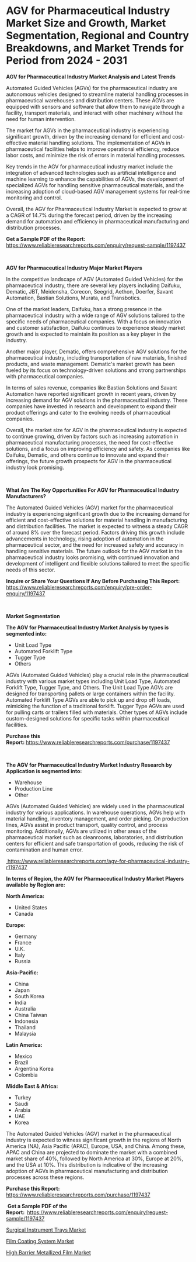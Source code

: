 <p><h1>AGV for Pharmaceutical Industry Market Size and Growth, Market Segmentation, Regional and Country Breakdowns, and Market Trends for Period from 2024 -  2031</h1></p><p><strong>AGV for Pharmaceutical Industry Market Analysis and Latest Trends</strong></p>
<p><p>Automated Guided Vehicles (AGVs) for the pharmaceutical industry are autonomous vehicles designed to streamline material handling processes in pharmaceutical warehouses and distribution centers. These AGVs are equipped with sensors and software that allow them to navigate through a facility, transport materials, and interact with other machinery without the need for human intervention.</p><p>The market for AGVs in the pharmaceutical industry is experiencing significant growth, driven by the increasing demand for efficient and cost-effective material handling solutions. The implementation of AGVs in pharmaceutical facilities helps to improve operational efficiency, reduce labor costs, and minimize the risk of errors in material handling processes.</p><p>Key trends in the AGV for pharmaceutical industry market include the integration of advanced technologies such as artificial intelligence and machine learning to enhance the capabilities of AGVs, the development of specialized AGVs for handling sensitive pharmaceutical materials, and the increasing adoption of cloud-based AGV management systems for real-time monitoring and control.</p><p>Overall, the AGV for Pharmaceutical Industry Market is expected to grow at a CAGR of 14.7% during the forecast period, driven by the increasing demand for automation and efficiency in pharmaceutical manufacturing and distribution processes.</p></p>
<p><strong>Get a Sample PDF of the Report:&nbsp;</strong> <a href="https://www.reliableresearchreports.com/enquiry/request-sample/1197437">https://www.reliableresearchreports.com/enquiry/request-sample/1197437</a></p>
<p>&nbsp;</p>
<p><strong>AGV for Pharmaceutical Industry Major Market Players</strong></p>
<p><p>In the competitive landscape of AGV (Automated Guided Vehicles) for the pharmaceutical industry, there are several key players including Daifuku, Dematic, JBT, Meidensha, Corecon, Seegrid, Aethon, Doerfer, Savant Automation, Bastian Solutions, Murata, and Transbotics.</p><p>One of the market leaders, Daifuku, has a strong presence in the pharmaceutical industry with a wide range of AGV solutions tailored to the specific needs of pharmaceutical companies. With a focus on innovation and customer satisfaction, Daifuku continues to experience steady market growth and is expected to maintain its position as a key player in the industry.</p><p>Another major player, Dematic, offers comprehensive AGV solutions for the pharmaceutical industry, including transportation of raw materials, finished products, and waste management. Dematic's market growth has been fueled by its focus on technology-driven solutions and strong partnerships with pharmaceutical companies.</p><p>In terms of sales revenue, companies like Bastian Solutions and Savant Automation have reported significant growth in recent years, driven by increasing demand for AGV solutions in the pharmaceutical industry. These companies have invested in research and development to expand their product offerings and cater to the evolving needs of pharmaceutical companies.</p><p>Overall, the market size for AGV in the pharmaceutical industry is expected to continue growing, driven by factors such as increasing automation in pharmaceutical manufacturing processes, the need for cost-effective solutions, and a focus on improving efficiency and safety. As companies like Daifuku, Dematic, and others continue to innovate and expand their offerings, the future growth prospects for AGV in the pharmaceutical industry look promising.</p></p>
<p>&nbsp;</p>
<p><strong>What Are The Key Opportunities For AGV for Pharmaceutical Industry Manufacturers?</strong></p>
<p><p>The Automated Guided Vehicles (AGV) market for the pharmaceutical industry is experiencing significant growth due to the increasing demand for efficient and cost-effective solutions for material handling in manufacturing and distribution facilities. The market is expected to witness a steady CAGR of around 8% over the forecast period. Factors driving this growth include advancements in technology, rising adoption of automation in the pharmaceutical sector, and the need for increased safety and accuracy in handling sensitive materials. The future outlook for the AGV market in the pharmaceutical industry looks promising, with continued innovation and development of intelligent and flexible solutions tailored to meet the specific needs of this sector.</p></p>
<p><strong>Inquire or Share Your Questions If Any Before Purchasing This Report:</strong> <a href="https://www.reliableresearchreports.com/enquiry/pre-order-enquiry/1197437">https://www.reliableresearchreports.com/enquiry/pre-order-enquiry/1197437</a></p>
<p>&nbsp;</p>
<p><strong>Market Segmentation</strong></p>
<p><strong>The AGV for Pharmaceutical Industry Market Analysis by types is segmented into:</strong></p>
<p><ul><li>Unit Load Type</li><li>Automated Forklift Type</li><li>Tugger Type</li><li>Others</li></ul></p>
<p><p>AGVs (Automated Guided Vehicles) play a crucial role in the pharmaceutical industry with various market types including Unit Load Type, Automated Forklift Type, Tugger Type, and Others. The Unit Load Type AGVs are designed for transporting pallets or large containers within the facility. Automated Forklift Type AGVs are able to pick up and drop off loads, mimicking the function of a traditional forklift. Tugger Type AGVs are used for pulling carts or trailers filled with materials. Other types of AGVs include custom-designed solutions for specific tasks within pharmaceutical facilities.</p></p>
<p><strong>Purchase this Report:&nbsp;</strong><a href="https://www.reliableresearchreports.com/purchase/1197437">https://www.reliableresearchreports.com/purchase/1197437</a></p>
<p>&nbsp;</p>
<p><strong>The AGV for Pharmaceutical Industry Market Industry Research by Application is segmented into:</strong></p>
<p><ul><li>Warehouse</li><li>Production Line</li><li>Other</li></ul></p>
<p><p>AGVs (Automated Guided Vehicles) are widely used in the pharmaceutical industry for various applications. In warehouse operations, AGVs help with material handling, inventory management, and order picking. On production lines, AGVs assist in product transport, quality control, and process monitoring. Additionally, AGVs are utilized in other areas of the pharmaceutical market such as cleanrooms, laboratories, and distribution centers for efficient and safe transportation of goods, reducing the risk of contamination and human error.</p></p>
<p><a href="https://www.reliableresearchreports.com/agv-for-pharmaceutical-industry-r1197437">&nbsp;https://www.reliableresearchreports.com/agv-for-pharmaceutical-industry-r1197437</a></p>
<p><strong>In terms of Region, the AGV for Pharmaceutical Industry Market Players available by Region are:</strong></p>
<p>
    <p> <strong> North America: </strong>
        <ul>
            <li>United States</li>
            <li>Canada</li>
        </ul>
        </p> 
    <p> <strong> Europe: </strong>
        <ul>
            <li>Germany</li>
            <li>France</li>
            <li>U.K.</li>
            <li>Italy</li>
            <li>Russia</li>
        </ul>
        </p> 
    <p> <strong> Asia-Pacific: </strong>
        <ul>
            <li>China</li>
            <li>Japan</li>
            <li>South Korea</li>
            <li>India</li>
            <li>Australia</li>
            <li>China Taiwan</li>
            <li>Indonesia</li>
            <li>Thailand</li>
            <li>Malaysia</li>
        </ul>
        </p> 
    <p> <strong> Latin America: </strong>
        <ul>
            <li>Mexico</li>
            <li>Brazil</li>
            <li>Argentina Korea</li>
            <li>Colombia</li>
        </ul>
        </p> 
    <p> <strong> Middle East & Africa: </strong>
        <ul>
            <li>Turkey</li>
            <li>Saudi</li>
            <li>Arabia</li>
            <li>UAE</li>
            <li>Korea</li>
        </ul>
    </p>
    </p>
<p><p>The Automated Guided Vehicles (AGV) market in the pharmaceutical industry is expected to witness significant growth in the regions of North America (NA), Asia Pacific (APAC), Europe, USA, and China. Among these, APAC and China are projected to dominate the market with a combined market share of 40%, followed by North America at 30%, Europe at 20%, and the USA at 10%. This distribution is indicative of the increasing adoption of AGVs in pharmaceutical manufacturing and distribution processes across these regions.</p></p>
<p><strong>Purchase this Report: </strong><a href="https://www.reliableresearchreports.com/purchase/1197437">https://www.reliableresearchreports.com/purchase/1197437</a></p>
<p>&nbsp;<strong>Get a Sample PDF of the Report:&nbsp;&nbsp;</strong><a href="https://www.reliableresearchreports.com/enquiry/request-sample/1197437">https://www.reliableresearchreports.com/enquiry/request-sample/1197437</a></p>
<p><strong></strong></p>
<p><p><a href="https://medium.com/@soloncarter54/surgical-instrument-trays-market-furnishes-information-on-market-share-market-trends-and-market-abd93d17eec3">Surgical Instrument Trays Market</a></p><p><a href="https://copper-carbon-84f.notion.site/Film-Coating-System-Market-Size-Market-Outlook-and-Market-Forecast-2024-to-2031-7bcf234912d24df5a36f1eceee8083be">Film Coating System Market</a></p><p><a href="https://circular-yam-9b9.notion.site/High-Barrier-Metallized-Film-Market-Report-Reveals-the-Latest-Trends-And-Growth-Opportunities-of-thi-8b874ebaf5454ca4854a55a0ee4ed10e">High Barrier Metallized Film Market</a></p></p>